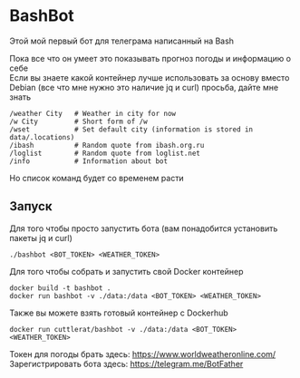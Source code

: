 # BashBot

Этой мой первый бот для телеграма написанный на Bash

Пока все что он умеет это показывать прогноз погоды и информацию о себе <br>
Если вы знаете какой контейнер лучше использовать за основу вместо Debian (все что мне нужно это наличие jq и curl) просьба, дайте мне знать

```
/weather City   # Weather in city for now
/w City         # Short form of /w
/wset           # Set default city (information is stored in data/.locations)
/ibash          # Random quote from ibash.org.ru
/loglist        # Random quote from loglist.net
/info           # Information about bot
```

Но список команд будет со временем расти

## Запуск 

Для того чтобы просто запустить бота (вам понадобится установить пакеты jq и curl)

```
./bashbot <BOT_TOKEN> <WEATHER_TOKEN>
```

Для того чтобы собрать и запустить свой Docker контейнер

```
docker build -t bashbot .
docker run bashbot -v ./data:/data <BOT_TOKEN> <WEATHER_TOKEN>
```

Также вы можете взять готовый контейнер с Dockerhub

```
docker run cuttlerat/bashbot -v ./data:/data <BOT_TOKEN> <WEATHER_TOKEN>
```

Токен для погоды брать здесь: https://www.worldweatheronline.com/ <br>
Зарегистрировать бота здесь: https://telegram.me/BotFather
